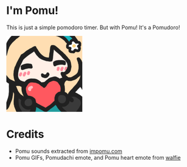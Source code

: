 # I'm Pomu!
This is just a simple pomodoro timer. But with Pomu! It's a Pomudoro!

![Emote of Pomu holding a heart](pomu_heart.png)

# Credits
- Pomu sounds extracted from [impomu.com](impomu.com)
- Pomu GIFs, Pomudachi emote, and Pomu heart emote from [walfie](https://walfiegif.wordpress.com/)